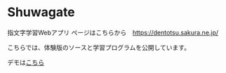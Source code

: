 # Shuwagate

指文字学習Webアプリ
ページはこちらから　https://dentotsu.sakura.ne.jp/

こちらでは、体験版のソースと学習プログラムを公開しています。

デモは[こちら](https://iehokado.github.io/Shuwagate/src/)
